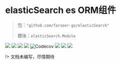 # elasticSearch es ORM组件
> 包：`"github.com/farseer-go/elasticSearch"`
>
> 模块：`elasticSearch.Module`

![](https://img.shields.io/github/stars/farseer-go?style=social)
![](https://img.shields.io/github/license/farseer-go/elasticSearch)
![](https://img.shields.io/github/go-mod/go-version/farseer-go/elasticSearch)
![](https://img.shields.io/github/v/release/farseer-go/elasticSearch)
![Codecov](https://img.shields.io/codecov/c/github/farseer-go/elasticSearch)
![](https://img.shields.io/github/languages/code-size/farseer-go/elasticSearch)
![](https://img.shields.io/github/directory-file-count/farseer-go/elasticSearch)
![](https://goreportcard.com/badge/github.com/farseer-go/elasticSearch)

!> 文档未编写，尽情期待